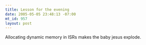 ```yaml
--- 
title: Lesson for the evening
date: 2005-05-05 23:48:13 -07:00
mt_id: 957
layout: post
---
```

Allocating dynamic memory in ISRs makes the baby jesus explode.
